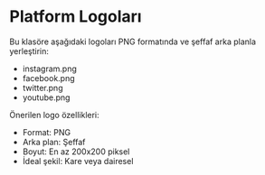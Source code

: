 # Platform Logoları

Bu klasöre aşağıdaki logoları PNG formatında ve şeffaf arka planla yerleştirin:

- instagram.png
- facebook.png
- twitter.png
- youtube.png

Önerilen logo özellikleri:
- Format: PNG
- Arka plan: Şeffaf
- Boyut: En az 200x200 piksel
- İdeal şekil: Kare veya dairesel
